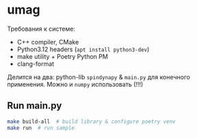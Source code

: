 # umag
Требования к системе:
- C++ compiler, CMake
- Python3.12 headers (`apt install python3-dev`)
- make utility + Poetry Python PM
- clang-format

Делится на два: python-lib `spindynapy` & `main.py` для конечного применения. Можно и `numpy` использовать (!!!)

## Run main.py
```sh
make build-all  # build library & configure poetry venv
make run  # run sample
```
